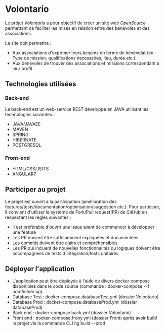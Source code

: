 ﻿# Volontario

Le projet *Volontario* a pour objectif de créer un site web *OpenSource* permettant de faciliter les mises en relation entre des bénévoles et des associations. 

Le site doit permettre : 

* Aux associations d'exprimer leurs besoins en terme de bénévolat (ex : Type de mission, qualifications necessaires, lieu, durée etc.)
* Aux bénévoles de trouver des associations et missions correspondant à leur profil

## Technologies utilisées

### Back-end

Le back-end est un web-service REST développé en JAVA utilisant les technologies suivantes  :

* JAVA/JAVAEE
* MAVEN
* SPRING
* HIBERNATE
* POSTGRESQL

### Front-end

* HTML/CSS/JS/TS
* ANGULAR7

## Participer au projet

Le projet est ouvert à la participation (amélioration des features/tests/documentation/optimisation/suggestion etc.). Pour participer, il convient d'utiliser le système de Fork/Pull request(PR) de GitHub en respectant les règles suivantes : 
* Il est préférable d'ouvrir une issue avant de commencer à développer une feature
* Les PR doivent être suffisamment expliquées et documentées
* Les commits doivent être clairs et compréhensibles
* Les PR qui incluent de nouvelles fonctionnalités ou logiques doivent être accompagnées de tests d'intégration/tests unitaires.

## Déployer l'application
* L'application peut être déployée à l'aide de divers docker-compose disponibles dans le code source (commande : docker-compose --f nomfichier up)
* Database Test : docker-compose.databaseTest.yml (dossier Volontario)
* Database Prod : docker-compose.databaseProd.yml (dossier databaseProd)
* Back end : docker-compose.back.yml (dossier Volontario)
* Front end : docker-compose.frony.yml (dossier Front) après avoir build le projet via la commande CLI ng build --prod

